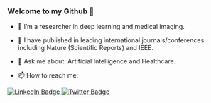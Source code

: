 ### Welcome to my Github 👋



- 🔭 I’m a researcher in deep learning and medical imaging. 
- 🌱 I have published in leading international journals/conferences including Nature (Scientific Reports) and IEEE. 
- 💬 Ask me about: Artificial Intelligence and Healthcare.

- 📫 How to reach me: 
<div id="badges">
  <a href="https://www.linkedin.com/in/alihazrat/">
    <img src="https://img.shields.io/badge/LinkedIn-blue?style=for-the-badge&logo=linkedin&logoColor=white" alt="LinkedIn Badge"/>
  </a>
  <a href="https://twitter.com/hazrat_ai">
    <img src="https://img.shields.io/badge/Twitter-blue?style=for-the-badge&logo=twitter&logoColor=white" alt="Twitter Badge"/>
  </a>
</div>


